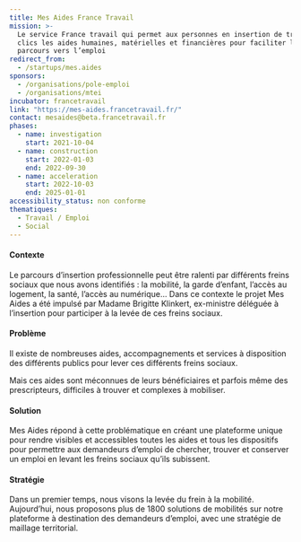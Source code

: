 ```yaml
---
title: Mes Aides France Travail
mission: >-
  Le service France travail qui permet aux personnes en insertion de trouver en 3
  clics les aides humaines, matérielles et financières pour faciliter leur
  parcours vers l’emploi
redirect_from:
  - /startups/mes.aides
sponsors:
  - /organisations/pole-emploi
  - /organisations/mtei
incubator: francetravail
link: "https://mes-aides.francetravail.fr/"
contact: mesaides@beta.francetravail.fr
phases:
  - name: investigation
    start: 2021-10-04
  - name: construction
    start: 2022-01-03
    end: 2022-09-30
  - name: acceleration
    start: 2022-10-03
    end: 2025-01-01
accessibility_status: non conforme
thematiques:
  - Travail / Emploi
  - Social
---
```

#### **Contexte**

Le parcours d’insertion professionnelle peut être ralenti par différents freins sociaux que nous avons identifiés : la mobilité, la garde d’enfant, l’accès au logement, la santé, l’accès au numérique… Dans ce contexte le projet Mes Aides a été impulsé par Madame Brigitte Klinkert, ex-ministre déléguée à l’insertion pour participer à la levée de ces freins sociaux.

#### **Problème**

Il existe de nombreuses aides, accompagnements et services à disposition des différents publics pour lever ces différents freins sociaux.

Mais ces aides sont méconnues de leurs bénéficiaires et parfois même des prescripteurs, difficiles à trouver et complexes à mobiliser.

#### **Solution**

Mes Aides répond à cette problématique en créant une plateforme unique pour rendre visibles et accessibles toutes les aides et tous les dispositifs pour permettre aux demandeurs d’emploi de chercher, trouver et conserver un emploi en levant les freins sociaux qu’ils subissent.

#### **Stratégie**

Dans un premier temps, nous visons la levée du frein à la mobilité. Aujourd’hui, nous proposons plus de 1800 solutions de mobilités sur notre plateforme à destination des demandeurs d’emploi, avec une stratégie de maillage territorial.
